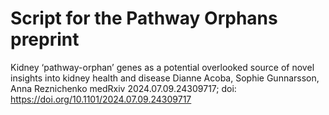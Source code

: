# Script for the Pathway Orphans preprint

Kidney ‘pathway-orphan’ genes as a potential overlooked source of novel insights into kidney health and disease
Dianne Acoba, Sophie Gunnarsson, Anna Reznichenko
medRxiv 2024.07.09.24309717; doi: https://doi.org/10.1101/2024.07.09.24309717

